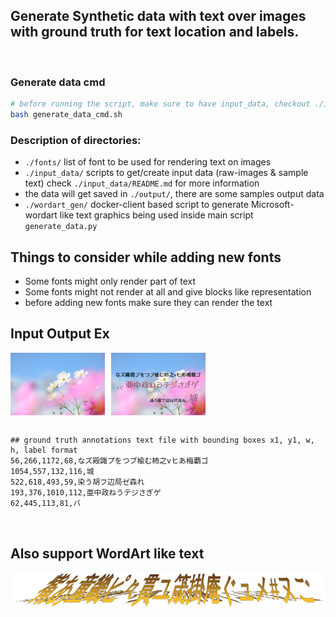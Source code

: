 ## Generate Synthetic data with text over images with ground truth for text location and labels.

<br>

### Generate data cmd
```bash
# before running the script, make sure to have input_data, checkout ./input_data
bash generate_data_cmd.sh
```


### Description of directories:
- `./fonts/` list of font to be used for rendering text on images
- `./input_data/` scripts to get/create input data (raw-images & sample text) 
check `./input_data/README.md` for more information
- the data will get saved in `./output/`, there are some samples output data
- `./wordart_gen/` docker-client based script to generate Microsoft-wordart like text graphics
being used inside main script `generate_data.py`



## Things to consider while adding new fonts
- Some fonts might only render part of text
- Some fonts might not render at all and give blocks like representation
- before adding new fonts make sure they can render the text

## Input Output Ex
<div style="display: flex;">
    <img src="input_data/raw_images/image_pixalbay_p2_5.jpg" alt="First Image" style="width: 30%;  margin-right: 10px;;">
    <img src="output/0002.png" alt="Second Image" style="width: 30%;">
</div>

<br>

```
## ground truth annotations text file with bounding boxes x1, y1, w, h, label format
56,266,1172,68,なズ殿諏プをつプ楡む柿之vヒあ梅覇ゴ
1054,557,132,116,城
522,618,493,59,染う胡フ辺局ゼ森れ
193,376,1010,112,亜中政ねうテジさぎゲ
62,445,113,81,バ
```

<br>

## Also support WordArt like text 
![](wordart_gen/output/wordart-tilt-.png)